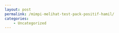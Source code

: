 ```yaml
---
layout: post
permalink: /mimpi-melihat-test-pack-positif-hamil/
categories:
    - Uncategorized
---
```


